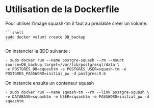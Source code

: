 # Utilisation de la Dockerfile

Pour utiliser l'image squash-tm il faut au préalable créer un volume:

    ```shell
    sudo docker volumt create DB_backup
    ```

On instancier la BDD suivante :

    - sudo docker run --name postgre-squash --rm --mount source=DB_backup,target=/var/lib/postgresql/data \
    -e POSTGRES_DB=squashtm -e POSTGRES_USER=squash-tm -e POSTGRES_PASSWORD=initial_pw -d postgres:9.6

On instancie ensuite un conteneur squash

    - sudo docker run --name squash-tm --rm --link postgre-squash \
    -e DATABASE=squashtm -e USER=squashtm -e PASSWORD=initial_pw -d squashtm
